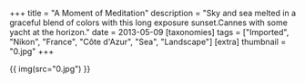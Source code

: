 +++
title = "A Moment of Meditation"
description = "Sky and sea melted in a graceful blend of colors with this long exposure sunset.Cannes with some yacht at the horizon."
date = 2013-05-09
[taxonomies]
tags = ["Imported", "Nikon", "France", "Côte d'Azur", "Sea", "Landscape"]
[extra]
thumbnail = "0.jpg"
+++

{{ img(src="0.jpg") }}
